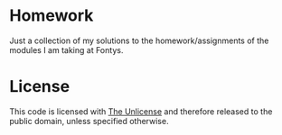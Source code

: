 # Homework
Just a collection of my solutions to the homework/assignments of the modules I am taking at Fontys.
# License
This code is licensed with [The Unlicense](https://unlicense.org/) and therefore released to the public domain, unless specified otherwise.